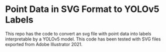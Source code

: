 # Point Data in SVG Format to YOLOv5 Labels

This repo has the code to convert an svg file with point data into labels interpretable by a YOLOv5 model. This code has been tested with SVG files exported from Adobe Illustrator 2021. 
